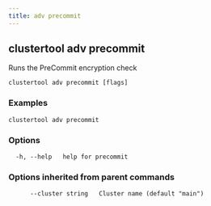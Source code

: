 ```yaml
---
title: adv precommit
---
```

## clustertool adv precommit

Runs the PreCommit encryption check

```
clustertool adv precommit [flags]
```

### Examples

```
clustertool adv precommit
```

### Options

```
  -h, --help   help for precommit
```

### Options inherited from parent commands

```
      --cluster string   Cluster name (default "main")
```
